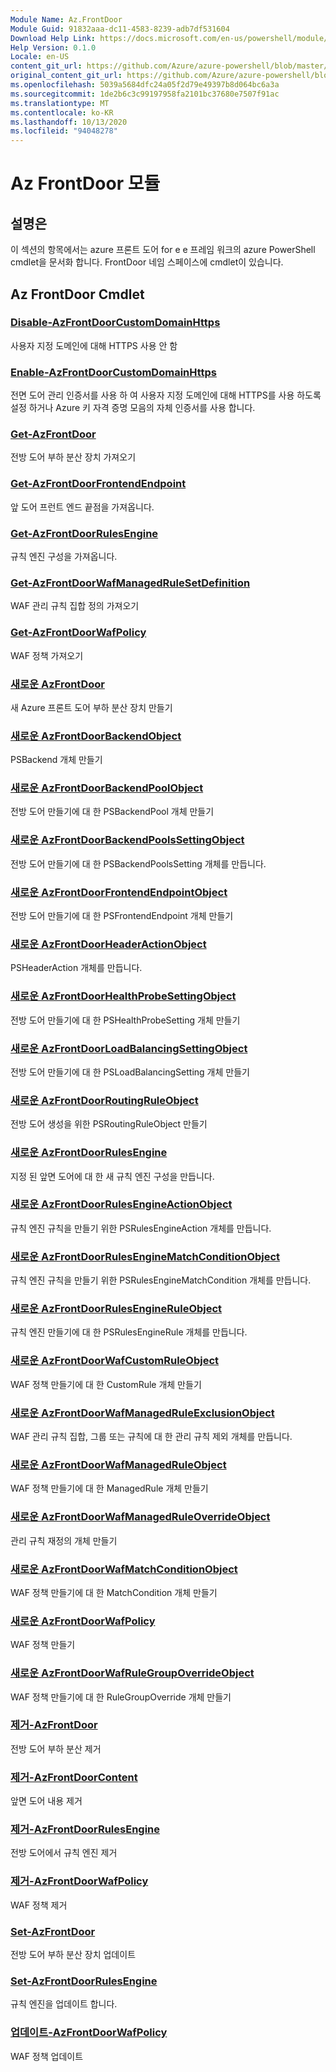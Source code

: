 ```yaml
---
Module Name: Az.FrontDoor
Module Guid: 91832aaa-dc11-4583-8239-adb7df531604
Download Help Link: https://docs.microsoft.com/en-us/powershell/module/az.frontdoor
Help Version: 0.1.0
Locale: en-US
content_git_url: https://github.com/Azure/azure-powershell/blob/master/src/FrontDoor/FrontDoor/help/Az.FrontDoor.md
original_content_git_url: https://github.com/Azure/azure-powershell/blob/master/src/FrontDoor/FrontDoor/help/Az.FrontDoor.md
ms.openlocfilehash: 5039a5684dfc24a05f2d79e49397b8d064bc6a3a
ms.sourcegitcommit: 1de2b6c3c99197958fa2101bc37680e7507f91ac
ms.translationtype: MT
ms.contentlocale: ko-KR
ms.lasthandoff: 10/13/2020
ms.locfileid: "94048278"
---
```

# Az FrontDoor 모듈
## 설명은
이 섹션의 항목에서는 azure 프론트 도어 for e e 프레임 워크의 azure PowerShell cmdlet을 문서화 합니다. FrontDoor 네임 스페이스에 cmdlet이 있습니다.

## Az FrontDoor Cmdlet
### [Disable-AzFrontDoorCustomDomainHttps](Disable-AzFrontDoorCustomDomainHttps.md)
사용자 지정 도메인에 대해 HTTPS 사용 안 함

### [Enable-AzFrontDoorCustomDomainHttps](Enable-AzFrontDoorCustomDomainHttps.md)
전면 도어 관리 인증서를 사용 하 여 사용자 지정 도메인에 대해 HTTPS를 사용 하도록 설정 하거나 Azure 키 자격 증명 모음의 자체 인증서를 사용 합니다.

### [Get-AzFrontDoor](Get-AzFrontDoor.md)
전방 도어 부하 분산 장치 가져오기

### [Get-AzFrontDoorFrontendEndpoint](Get-AzFrontDoorFrontendEndpoint.md)
앞 도어 프런트 엔드 끝점을 가져옵니다.

### [Get-AzFrontDoorRulesEngine](Get-AzFrontDoorRulesEngine.md)
규칙 엔진 구성을 가져옵니다.

### [Get-AzFrontDoorWafManagedRuleSetDefinition](Get-AzFrontDoorWafManagedRuleSetDefinition.md)
WAF 관리 규칙 집합 정의 가져오기

### [Get-AzFrontDoorWafPolicy](Get-AzFrontDoorWafPolicy.md)
WAF 정책 가져오기

### [새로운 AzFrontDoor](New-AzFrontDoor.md)
새 Azure 프론트 도어 부하 분산 장치 만들기

### [새로운 AzFrontDoorBackendObject](New-AzFrontDoorBackendObject.md)
PSBackend 개체 만들기

### [새로운 AzFrontDoorBackendPoolObject](New-AzFrontDoorBackendPoolObject.md)
전방 도어 만들기에 대 한 PSBackendPool 개체 만들기

### [새로운 AzFrontDoorBackendPoolsSettingObject](New-AzFrontDoorBackendPoolsSettingObject.md)
전방 도어 만들기에 대 한 PSBackendPoolsSetting 개체를 만듭니다.

### [새로운 AzFrontDoorFrontendEndpointObject](New-AzFrontDoorFrontendEndpointObject.md)
전방 도어 만들기에 대 한 PSFrontendEndpoint 개체 만들기

### [새로운 AzFrontDoorHeaderActionObject](New-AzFrontDoorHeaderActionObject.md)
PSHeaderAction 개체를 만듭니다.

### [새로운 AzFrontDoorHealthProbeSettingObject](New-AzFrontDoorHealthProbeSettingObject.md)
전방 도어 만들기에 대 한 PSHealthProbeSetting 개체 만들기

### [새로운 AzFrontDoorLoadBalancingSettingObject](New-AzFrontDoorLoadBalancingSettingObject.md)
전방 도어 만들기에 대 한 PSLoadBalancingSetting 개체 만들기

### [새로운 AzFrontDoorRoutingRuleObject](New-AzFrontDoorRoutingRuleObject.md)
전방 도어 생성을 위한 PSRoutingRuleObject 만들기

### [새로운 AzFrontDoorRulesEngine](New-AzFrontDoorRulesEngine.md)
지정 된 앞면 도어에 대 한 새 규칙 엔진 구성을 만듭니다. 

### [새로운 AzFrontDoorRulesEngineActionObject](New-AzFrontDoorRulesEngineActionObject.md)
규칙 엔진 규칙을 만들기 위한 PSRulesEngineAction 개체를 만듭니다.

### [새로운 AzFrontDoorRulesEngineMatchConditionObject](New-AzFrontDoorRulesEngineMatchConditionObject.md)
규칙 엔진 규칙을 만들기 위한 PSRulesEngineMatchCondition 개체를 만듭니다.

### [새로운 AzFrontDoorRulesEngineRuleObject](New-AzFrontDoorRulesEngineRuleObject.md)
규칙 엔진 만들기에 대 한 PSRulesEngineRule 개체를 만듭니다.

### [새로운 AzFrontDoorWafCustomRuleObject](New-AzFrontDoorWafCustomRuleObject.md)
WAF 정책 만들기에 대 한 CustomRule 개체 만들기

### [새로운 AzFrontDoorWafManagedRuleExclusionObject](New-AzFrontDoorWafManagedRuleExclusionObject.md)
WAF 관리 규칙 집합, 그룹 또는 규칙에 대 한 관리 규칙 제외 개체를 만듭니다.

### [새로운 AzFrontDoorWafManagedRuleObject](New-AzFrontDoorWafManagedRuleObject.md)
WAF 정책 만들기에 대 한 ManagedRule 개체 만들기

### [새로운 AzFrontDoorWafManagedRuleOverrideObject](New-AzFrontDoorWafManagedRuleOverrideObject.md)
관리 규칙 재정의 개체 만들기

### [새로운 AzFrontDoorWafMatchConditionObject](New-AzFrontDoorWafMatchConditionObject.md)
WAF 정책 만들기에 대 한 MatchCondition 개체 만들기

### [새로운 AzFrontDoorWafPolicy](New-AzFrontDoorWafPolicy.md)
WAF 정책 만들기

### [새로운 AzFrontDoorWafRuleGroupOverrideObject](New-AzFrontDoorWafRuleGroupOverrideObject.md)
WAF 정책 만들기에 대 한 RuleGroupOverride 개체 만들기

### [제거-AzFrontDoor](Remove-AzFrontDoor.md)
전방 도어 부하 분산 제거

### [제거-AzFrontDoorContent](Remove-AzFrontDoorContent.md)
앞면 도어 내용 제거

### [제거-AzFrontDoorRulesEngine](Remove-AzFrontDoorRulesEngine.md)
전방 도어에서 규칙 엔진 제거

### [제거-AzFrontDoorWafPolicy](Remove-AzFrontDoorWafPolicy.md)
WAF 정책 제거

### [Set-AzFrontDoor](Set-AzFrontDoor.md)
전방 도어 부하 분산 장치 업데이트

### [Set-AzFrontDoorRulesEngine](Set-AzFrontDoorRulesEngine.md)
규칙 엔진을 업데이트 합니다.

### [업데이트-AzFrontDoorWafPolicy](Update-AzFrontDoorWafPolicy.md)
WAF 정책 업데이트

